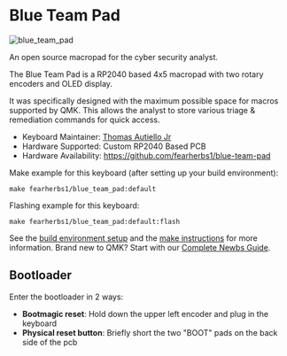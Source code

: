 # Blue Team Pad

![blue_team_pad](https://i.imgur.com/U8LNofv.jpeg)

An open source macropad for the cyber security analyst.

The Blue Team Pad is a RP2040 based 4x5 macropad with two rotary encoders and OLED display.

It was specifically designed with the maximum possible space for macros supported by QMK. This allows the analyst to store various triage & remediation commands for quick access.

* Keyboard Maintainer: [Thomas Autiello Jr](https://github.com/fearherbs1)
* Hardware Supported: Custom RP2040 Based PCB
* Hardware Availability: https://github.com/fearherbs1/blue-team-pad 

Make example for this keyboard (after setting up your build environment):

    make fearherbs1/blue_team_pad:default

Flashing example for this keyboard:

    make fearherbs1/blue_team_pad:default:flash

See the [build environment setup](https://docs.qmk.fm/#/getting_started_build_tools) and the [make instructions](https://docs.qmk.fm/#/getting_started_make_guide) for more information. Brand new to QMK? Start with our [Complete Newbs Guide](https://docs.qmk.fm/#/newbs).

## Bootloader

Enter the bootloader in 2 ways:

* **Bootmagic reset**: Hold down the upper left encoder and plug in the keyboard
* **Physical reset button**: Briefly short the two "BOOT" pads on the back side of the pcb
